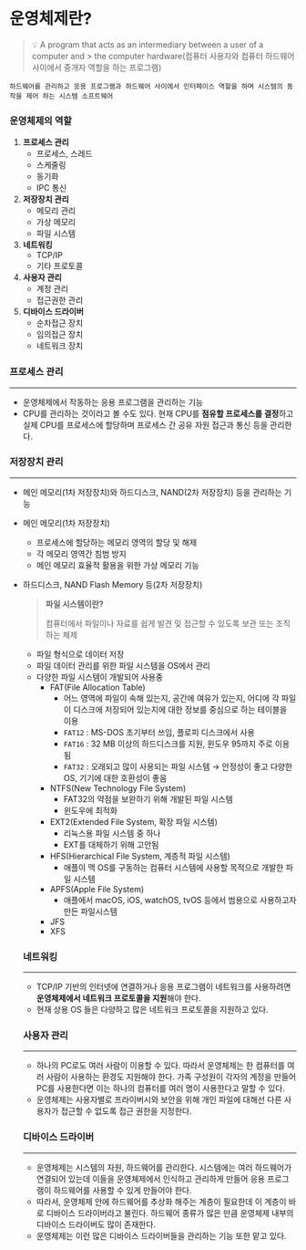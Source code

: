 # 운영체제란?

> 💡 A program that acts as an intermediary between a user of a computer and > the computer hardware(컴퓨터 사용자와 컴퓨터 하드웨어 사이에서 중개자 역할을 하는 프로그램)


`하드웨어를 관리하고 응용 프로그램과 하드웨어 사이에서 인터페이스 역할을 하며 시스템의 동작을 제어 하는 시스템 소프트웨어`

### 운영체제의 역할

1. **프로세스 관리**
    - 프로세스, 스레드
    - 스케줄링
    - 동기화
    - IPC 통신
2. **저장장치 관리**
    - 메모리 관리
    - 가상 메모리
    - 파일 시스템
1. **네트워킹**
    - TCP/IP
    - 기타 프로토콜
2. **사용자 관리**
    - 계정 관리
    - 접근권한 관리
3. **디바이스 드라이버**
    - 순차접근 장치
    - 임의접근 장치
    - 네트워크 장치
    

### 프로세스 관리

---

- 운영체제에서 작동하는 응용 프로그램을 관리하는 기능
- CPU를 관리하는 것이라고 볼 수도 있다. 현재 CPU를 **점유할 프로세스를 결정**하고 실제 CPU를 프로세스에 할당하며 프로세스 간 공유 자원 접근과 통신 등을 관리한다.

### 저장장치 관리

---

- 메인 메모리(1차 저장장치)와 하드디스크, NAND(2차 저장장치) 등을 관리하는 기능
- 메인 메모리(1차 저장장치)
    - 프로세스에 할당하는 메모리 영역의 할당 및 해제
    - 각 메모리 영역간 침범 방지
    - 메인 메모리 효율적 활용을 위한 가상 메모리 기능
- 하드디스크, NAND Flash Memory 등(2차 저장장치)
    
    > **파일 시스템이란?**
    > 
    > 
    > 컴퓨터에서 파일이나 자료를 쉽게 발견 및 접근할 수 있도록 보관 또는 조직하는 체제
    > 
    - 파일 형식으로 데이터 저장
    - 파일 데이터 관리를 위한 파일 시스템을 OS에서 관리
    - 다양한 파일 시스템이 개발되어 사용중
        - FAT(File Allocation Table)
            - 어느 영역에 파일이 속해 있는지, 공간에 여유가 있는지, 어디에 각 파일이 디스크에 저장되어 있는지에 대한 정보를 중심으로 하는 테이블을 이용
            - `FAT12` : MS-DOS 초기부터 쓰임, 플로피 디스크에서 사용
            - `FAT16` : 32 MB 이상의 하드디스크를 지원, 윈도우 95까지 주로 이용됨
            - `FAT32` : 오래되고 많이 사용되는 파일 시스템 → 안정성이 좋고 다양한 OS, 기기에 대한 호환성이 좋음
        - NTFS(New Technology File System)
            - FAT32의 약점을 보완하기 위해 개발된 파일 시스템
            - 윈도우에 최적화
        - EXT2(Extended File System, 확장 파일 시스템)
            - 리눅스용 파일 시스템 중 하나
            - EXT를 대체하기 위해 고안됨
        - HFS(Hierarchical File System, 계층적 파일 시스템)
            - 애플이 맥 OS를 구동하는 컴퓨터 시스템에 사용할 목적으로 개발한 파일 시스템
        - APFS(Apple File System)
            - 애플에서 macOS, iOS, watchOS, tvOS 등에서 범용으로 사용하고자 만든 파일시스템
        - JFS
        - XFS
    
    ### 네트워킹
    
    ---
    
    - TCP/IP 기반의 인터넷에 연결하거나 응용 프로그램이 네트워크를 사용하려면 **운영체제에서 네트워크 프로토콜을 지원**해야 한다.
    - 현재 상용 OS 들은 다양하고 많은 네트워크 프로토콜을 지원하고 있다.
    
    ### 사용자 관리
    
    ---
    
    - 하나의 PC로도 여러 사람이 이용할 수 있다. 따라서 운영체제는 한 컴퓨터를 여러 사람이 사용하는 환경도 지원해야 한다. 가족 구성원이 각자의 계정을 만들어 PC를 사용한다면 이는 하나의 컴퓨터를 여러 명이 사용한다고 말할 수 있다.
    - 운영체제는 사용자별로 프라이버시와 보안을 위해 개인 파일에 대해선 다른 사용자가 접근할 수 없도록 접근 권한을 지정한다.
    
    ### 디바이스 드라이버
    
    ---
    
    - 운영체제는 시스템의 자원, 하드웨어를 관리한다. 시스템에는 여러 하드웨어가 연결되어 있는데 이들을 운영체제에서 인식하고 관리하게 만들어 응용 프로그램이 하드웨어를 사용할 수 있게 만들어야 한다.
    - 따라서, 운영체제 안에 하드웨어를 추상화 해주는 계층이 필요한데 이 계층이 바로 디바이스 드라이버라고 불린다. 하드웨어 종류가 많은 만큼 운영체제 내부의 디바이스 드라이버도 많이 존재한다.
    - 운영체제는 이런 많은 디바이스 드라이버들을 관리하는 기능 또한 맡고 있다.